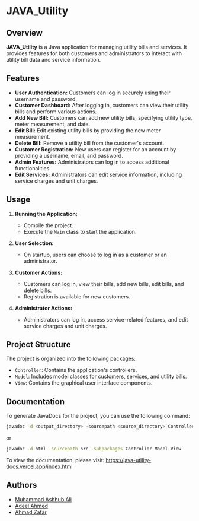 # JAVA_Utility

## Overview

**JAVA_Utility** is a Java application for managing utility bills and services. It provides features for both customers and administrators to interact with utility bill data and service information.

## Features

- **User Authentication:** Customers can log in securely using their username and password.
- **Customer Dashboard:** After logging in, customers can view their utility bills and perform various actions.
- **Add New Bill:** Customers can add new utility bills, specifying utility type, meter measurement, and date.
- **Edit Bill:** Edit existing utility bills by providing the new meter measurement.
- **Delete Bill:** Remove a utility bill from the customer's account.
- **Customer Registration:** New users can register for an account by providing a username, email, and password.
- **Admin Features:** Administrators can log in to access additional functionalities.
- **Edit Services:** Administrators can edit service information, including service charges and unit charges.

## Usage

1. **Running the Application:**
   - Compile the project.
   - Execute the `Main` class to start the application.

2. **User Selection:**
   - On startup, users can choose to log in as a customer or an administrator.

3. **Customer Actions:**
   - Customers can log in, view their bills, add new bills, edit bills, and delete bills.
   - Registration is available for new customers.

4. **Administrator Actions:**
   - Administrators can log in, access service-related features, and edit service charges and unit charges.

## Project Structure

The project is organized into the following packages:

- `Controller`: Contains the application's controllers.
- `Model`: Includes model classes for customers, services, and utility bills.
- `View`: Contains the graphical user interface components.

## Documentation

To generate JavaDocs for the project, you can use the following command:

```bash
javadoc -d <output_directory> -sourcepath <source_directory> Controller Model View
```
or 
```bash
javadoc -d html -sourcepath src -subpackages Controller Model View
```

To view the documentation, please visit: https://java-utility-docs.vercel.app/index.html

## Authors

- [Muhammad Ashhub Ali](https://github.com/NightWalker7558)
- [Adeel Ahmed](https://github.com/itsAdee)
- [Ahmad Zafar](https://github.com/Arch-Frost)
